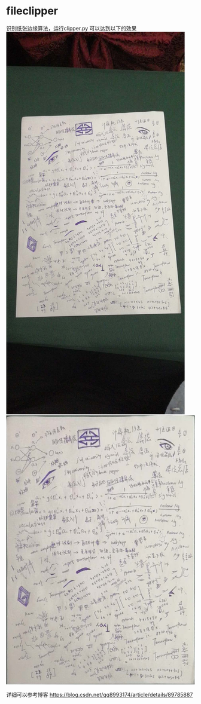 # fileclipper
识别纸张边缘算法，运行clipper.py 可以达到以下的效果
![识别前](https://github.com/Wangzg123/fileclipper/blob/master/test.jpg?raw=true)
![识别后](https://github.com/Wangzg123/fileclipper/blob/master/result.jpg?raw=true)

详细可以参考博客 https://blog.csdn.net/qq8993174/article/details/89785887
